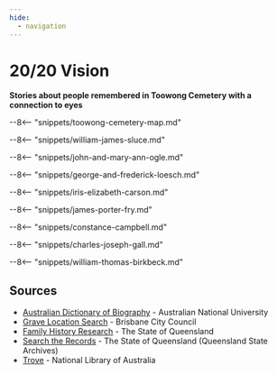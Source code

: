 ```yaml
---
hide:
  - navigation
---
```


# 20/20 Vision 

**Stories about people remembered in Toowong Cemetery with a connection to eyes**


--8<-- "snippets/toowong-cemetery-map.md"

<!-- 

???+ directions "Directions" 

    Starting point
    Walking directions to first headstone... is the grave of...
    
    ![](../assets/404.png){ width="15%" }

-->

--8<-- "snippets/william-james-sluce.md"

<!-- 

??? directions "Directions" 

    
    Walking directions to next headstone... is the grave of...
    
    ![](../assets/404.png){ width="15%" }
    
-->

--8<-- "snippets/john-and-mary-ann-ogle.md"

--8<-- "snippets/george-and-frederick-loesch.md"

--8<-- "snippets/iris-elizabeth-carson.md"

--8<-- "snippets/james-porter-fry.md"

--8<-- "snippets/constance-campbell.md"

--8<-- "snippets/charles-joseph-gall.md"

--8<-- "snippets/william-thomas-birkbeck.md"


## Sources

- [Australian Dictionary of Biography](https://adb.anu.edu.au) - Australian National University
- [Grave Location Search](https://graves.brisbane.qld.gov.au) - Brisbane City Council
- [Family History Research](https://www.familyhistory.bdm.qld.gov.au) - The State of Queensland
- [Search the Records](https://www.qld.gov.au/recreation/arts/heritage/archives/search-the-records) - The State of Queensland (Queensland State Archives)
- [Trove](https://trove.nla.gov.au) - National Library of Australia

<div class="noprint" markdown="1">

<!--
## Brochure

**[Download this walk](../assets/guides/2020-vision.pdf)** - designed to be printed and folded in half to make an A5 brochure.

</div>
-->
